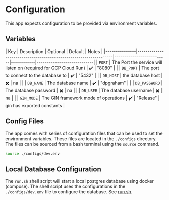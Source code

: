 # Configuration

This app expects configuration to be provided via environment variables.

## Variables

| Key           | Description                                                      | Optional                 | Default    | Notes                      |
    |---------------|------------------------------------------------------------------|--------------------------|------------|----------------------------|
| `PORT`        | The Port the service will listen on (required for GCP Cloud Run) | :heavy_check_mark:       | "8080"     |                            |
| `DB_PORT`     | The port to connect to the database to                           | :heavy_check_mark:       | "5432"     |                            |
| `DB_HOST`     | the database host                                                | :heavy_multiplication_x: | na         |                            |
| `DB_NAME`     | The database name                                                | :heavy_check_mark:       | "dpgraham" |                            |
| `DB_PASSWORD` | The database password                                            | :heavy_multiplication_x: | na         |                            |
| `DB_USER`     | The database username                                            | :heavy_multiplication_x: | na         |                            |
| `GIN_MODE`    | The GIN framework mode of operations                             | :heavy_check_mark:       | "Release"  | gin has exported constants |

## Config Files

The app comes with series of configuration files that can be used to set the environment variables. These files are
located in the `./configs` directory. The files can be sourced from a bash terminal using the `source` command.

```bash
source ./configs/dev.env
```

## Local Database Configuration

The `run.sh` shell script will start a local postgres database using docker (compose). The shell script uses the
configurations in the `./configs/dev.env` file to configure the database. See [run.sh](../run.sh).
